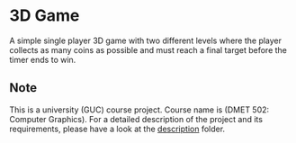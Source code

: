 # 3D Game
A simple single player 3D game with two different levels where the player collects as many coins as possible and must reach a final target before the timer ends to win.

## Note
This is a university (GUC) course project. Course name is (DMET 502: Computer Graphics). For a detailed description of the project and its requirements, please have a look at the [description](description) folder.
